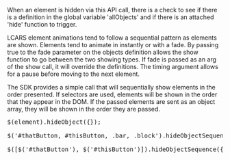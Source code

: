 <div class="description">
<p>When an element is hidden via this API call, there is a check to see if there is a definition in the global variable 'allObjects' and if there is an attached 'hide' function to trigger.</p>

<p>LCARS element animations tend to follow a sequential pattern as elements are shown. Elements tend to animate in instantly or with a fade.  By passing true to the fade parameter on the objects definition allows the show function to go between the two showing types.  If fade is passed as an arg of the show call, it will override the definitions.  The timing argument allows for a pause before moving to the next element.</p>

<p>The SDK provides a simple call that will sequentially show elements in the order presented. If selectors are used, elements will be shown in the order that they appear in the DOM.  If the passed elements are sent as an object array, they will be shown in the order they are passed.</p>
</div>

<pre class="code hidden">
$(element).hideObject({}); 

$('#thatButton, #thisButton, .bar, .block').hideObjectSequence({fade:true, timing:250}); => Selector based.  Removes elements in order of appearance within the DOM.

$([$('#thatButton'), $('#thisButton')]).hideObjectSequence({fade:true, timing:250});  => Object based, removes in order of array.
</pre>
